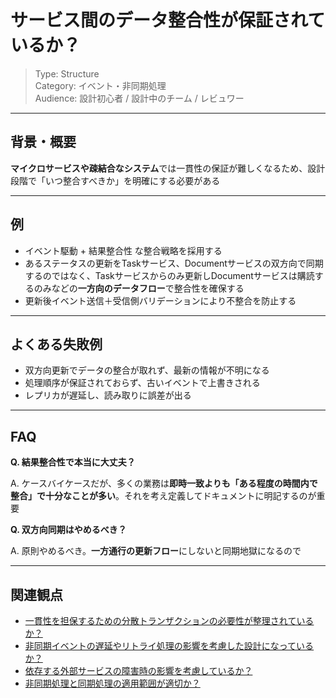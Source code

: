 # サービス間のデータ整合性が保証されているか？

> Type: Structure  
> Category: イベント・非同期処理  
> Audience: 設計初心者 / 設計中のチーム / レビュワー

---

## 背景・概要

**マイクロサービスや疎結合なシステム**では一貫性の保証が難しくなるため、設計段階で「いつ整合すべきか」を明確にする必要がある

---

## 例

- イベント駆動 + 結果整合性 な整合戦略を採用する
- あるステータスの更新をTaskサービス、Documentサービスの双方向で同期するのではなく、Taskサービスからのみ更新しDocumentサービスは購読するのみなどの**一方向のデータフロー**で整合性を確保する
- 更新後イベント送信＋受信側バリデーションにより不整合を防止する

---

## よくある失敗例

- 双方向更新でデータの整合が取れず、最新の情報が不明になる
- 処理順序が保証されておらず、古いイベントで上書きされる
- レプリカが遅延し、読み取りに誤差が出る

---

## FAQ

**Q. 結果整合性で本当に大丈夫？**

A. ケースバイケースだが、多くの業務は**即時一致よりも「ある程度の時間内で整合」で十分なことが多い**。それを考え定義してドキュメントに明記するのが重要

**Q. 双方向同期はやめるべき？**

A. 原則やめるべき。**一方通行の更新フロー**にしないと同期地獄になるので

---

## 関連観点

- [一貫性を担保するための分散トランザクションの必要性が整理されているか？](https://zenn.dev/kanaria007/articles/1b0505138cb47d)
- [非同期イベントの遅延やリトライ処理の影響を考慮した設計になっているか？](https://zenn.dev/kanaria007/articles/09bfba7fe29541)
- [依存する外部サービスの障害時の影響を考慮しているか？](https://zenn.dev/kanaria007/articles/c7769a08ffc3af)
- [非同期処理と同期処理の適用範囲が適切か？](https://zenn.dev/kanaria007/articles/fd762dcfb04e28)
